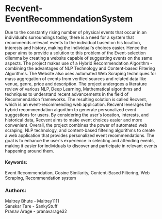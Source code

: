 # Recvent-EventRecommendationSystem
Due to the constantly rising number of physical events that occur in an individual’s surroundings today, there is a need for a system that recommends relevant events to the individual based on his location, interests and history, making the individual's choices easier. Hence the paper aims to provide a solution to this problem of the Event-selection dilemma by creating a website capable of suggesting events on the same aspects. The project makes use of a Hybrid Recommendation Algorithm - combining the advantages of NLP Technology and Content-based Filtering Algorithms. The Website also uses automated Web Scraping techniques for mass aggregation of events from verified sources and related data like venue, genre, price and description. The project undergoes a literature review of various NLP, Deep Learning, Mathematical algorithms and techniques to understand recent advancements in the field of Recommendation frameworks. The resulting solution is called Recvent, which is an event-recommending web application. Recvent leverages the hybrid recommendation algorithm to generate personalized event suggestions for users. By considering the user's location, interests, and historical data, Recvent aims to make event choices easier and more convenient.
Overall, the project combines the power of automated web scraping, NLP technology, and content-based filtering algorithms to create a web application that provides personalized event recommendations. The goal is to enhance the user's experience in selecting and attending events, making it easier for individuals to discover and participate in relevant events happening around them.

#### Keywords:
Event Recommendation, Cosine Similarity, Content-Based Filtering, Web Scraping, Recommendation system

### Authors: <br>
Maitrey Bhute - Maitrey1111 <br>
Sanskar Tare - SankyStuff <br>
Pranav Arage - pranavarage32

